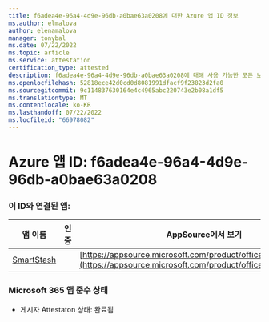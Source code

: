 ```yaml
---
title: f6adea4e-96a4-4d9e-96db-a0bae63a0208에 대한 Azure 앱 ID 정보
ms.author: elmalova
author: elenamalova
manager: tonybal
ms.date: 07/22/2022
ms.topic: article
ms.service: attestation
certification_type: attested
description: f6adea4e-96a4-4d9e-96db-a0bae63a0208에 대해 사용 가능한 모든 보안 및 규정 준수 정보입니다.
ms.openlocfilehash: 52818ece42d0cd0d8081991dfacf9f23823d2fa0
ms.sourcegitcommit: 9c114837630164e4c4965abc220743e2b08a1df5
ms.translationtype: MT
ms.contentlocale: ko-KR
ms.lasthandoff: 07/22/2022
ms.locfileid: "66978082"
---
```

# <a name="azure-app-id-f6adea4e-96a4-4d9e-96db-a0bae63a0208"></a>Azure 앱 ID: f6adea4e-96a4-4d9e-96db-a0bae63a0208


### <a name="apps-associated-with-this-id"></a>이 ID와 연결된 앱:
| **앱 이름** | **인증** | **AppSource에서 보기** |
|--------------|---------------|-----------------------|
| [SmartStash](../forward/WA200004223.md) |  | [https://appsource.microsoft.com/product/office/WA200004223](https://appsource.microsoft.com/product/office/WA200004223) |

### <a name="microsoft-365-app-compliance-status"></a>Microsoft 365 앱 준수 상태
- 게시자 Attestaton 상태: 완료됨
